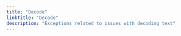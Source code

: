 ```yaml
---
title: "Decode"
linkTitle: "Decode"
description: "Exceptions related to issues with decoding text"
---
```

